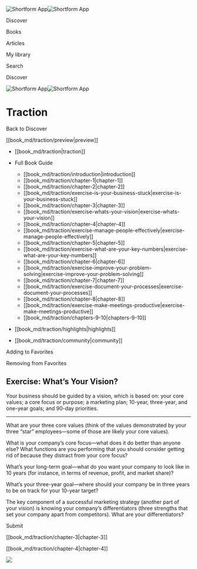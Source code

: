 ![Shortform App](/img/logo.36a2399e.svg)![Shortform App](/img/logo-dark.70c1b072.svg)

Discover

Books

Articles

My library

Search

Discover

![Shortform App](/img/logo.36a2399e.svg)![Shortform App](/img/logo-dark.70c1b072.svg)

# Traction

Back to Discover

[[book_md/traction/preview|preview]]

  * [[book_md/traction|traction]]
  * Full Book Guide

    * [[book_md/traction/introduction|introduction]]
    * [[book_md/traction/chapter-1|chapter-1]]
    * [[book_md/traction/chapter-2|chapter-2]]
    * [[book_md/traction/exercise-is-your-business-stuck|exercise-is-your-business-stuck]]
    * [[book_md/traction/chapter-3|chapter-3]]
    * [[book_md/traction/exercise-whats-your-vision|exercise-whats-your-vision]]
    * [[book_md/traction/chapter-4|chapter-4]]
    * [[book_md/traction/exercise-manage-people-effectively|exercise-manage-people-effectively]]
    * [[book_md/traction/chapter-5|chapter-5]]
    * [[book_md/traction/exercise-what-are-your-key-numbers|exercise-what-are-your-key-numbers]]
    * [[book_md/traction/chapter-6|chapter-6]]
    * [[book_md/traction/exercise-improve-your-problem-solving|exercise-improve-your-problem-solving]]
    * [[book_md/traction/chapter-7|chapter-7]]
    * [[book_md/traction/exercise-document-your-processes|exercise-document-your-processes]]
    * [[book_md/traction/chapter-8|chapter-8]]
    * [[book_md/traction/exercise-make-meetings-productive|exercise-make-meetings-productive]]
    * [[book_md/traction/chapters-9-10|chapters-9-10]]
  * [[book_md/traction/highlights|highlights]]
  * [[book_md/traction/community|community]]



Adding to Favorites 

Removing from Favorites 

## Exercise: What’s Your Vision?

Your business should be guided by a vision, which is based on: your core values; a core focus or purpose; a marketing plan; 10-year, three-year, and one-year goals; and 90-day priorities.

* * *

What are your three core values (think of the values demonstrated by your three “star” employees—some of those are likely your core values).

What is your company’s core focus—what does it do better than anyone else? What functions are you performing that you should consider getting rid of because they distract from your core focus?

What’s your long-term goal—what do you want your company to look like in 10 years (for instance, in terms of revenue, profit, and market share)?

What’s your three-year goal—where should your company be in three years to be on track for your 10-year target?

The key component of a successful marketing strategy (another part of your vision) is knowing your company’s differentiators (three strengths that set your company apart from competitors). What are your differentiators?

Submit 

[[book_md/traction/chapter-3|chapter-3]]

[[book_md/traction/chapter-4|chapter-4]]

![](https://bat.bing.com/action/0?ti=56018282&Ver=2&mid=15794024-6a22-4cad-ace6-21144c4d12f0&sid=72e6e650642c11eeb2dd2161d176fe8d&vid=72e70890642c11eeb72d79fe7b6df2c6&vids=0&msclkid=N&pi=0&lg=en-US&sw=800&sh=600&sc=24&nwd=1&tl=Shortform%20%7C%20Book&p=https%3A%2F%2Fwww.shortform.com%2Fapp%2Fbook%2Ftraction%2Fexercise-whats-your-vision&r=&lt=1202&evt=pageLoad&sv=1&rn=941378)
